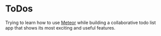 ToDos
=====
Trying to learn how to use <a href="https://www.meteor.com/">Meteor</a> while building a collaborative todo list app that shows its most exciting and useful features. 